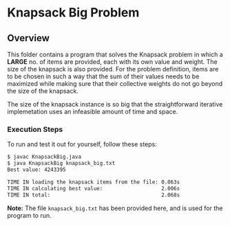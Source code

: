 # Knapsack Big Problem

## Overview

This folder contains a program that solves the Knapsack problem in which a
**LARGE** no. of items are provided, each with its own value and weight. The
size of the knapsack is also provided. For the problem definition, items are to
be chosen in such a way that the sum of their values needs to be maximized
while making sure that their collective weights do not go beyond the size of
the knapsack.

The size of the knapsack instance is so big that the straightforward iterative
implemetation uses an infeasible amount of time and space.

### Execution Steps

To run and test it out for yourself, follow these steps:

```bash
$ javac KnapsackBig.java
$ java KnapsackBig knapsack_big.txt
Best value: 4243395

TIME IN loading the knapsack items from the file: 0.063s
TIME IN calculating best value:                   2.006s
TIME IN total:                                    2.068s
```

**Note:** The file `knapsack_big.txt` has been provided here, and is used for
the program to run.
